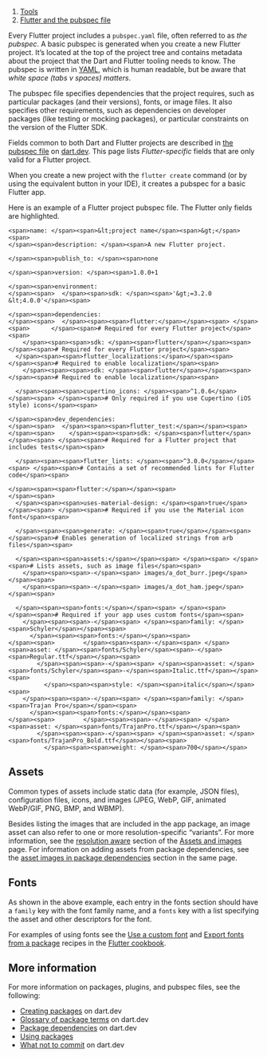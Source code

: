 1.  [Tools](https://docs.flutter.dev/tools)
2.  [Flutter and the pubspec file](https://docs.flutter.dev/tools/pubspec)

Every Flutter project includes a `pubspec.yaml` file, often referred to as _the pubspec_. A basic pubspec is generated when you create a new Flutter project. It’s located at the top of the project tree and contains metadata about the project that the Dart and Flutter tooling needs to know. The pubspec is written in [YAML](https://yaml.org/), which is human readable, but be aware that _white space (tabs v spaces) matters_.

The pubspec file specifies dependencies that the project requires, such as particular packages (and their versions), fonts, or image files. It also specifies other requirements, such as dependencies on developer packages (like testing or mocking packages), or particular constraints on the version of the Flutter SDK.

Fields common to both Dart and Flutter projects are described in [the pubspec file](https://dart.dev/tools/pub/pubspec) on [dart.dev](https://dart.dev/). This page lists _Flutter-specific_ fields that are only valid for a Flutter project.

When you create a new project with the `flutter create` command (or by using the equivalent button in your IDE), it creates a pubspec for a basic Flutter app.

Here is an example of a Flutter project pubspec file. The Flutter only fields are highlighted.

```
<span>name: </span><span>&lt;project name</span><span>&gt;</span><span>
</span><span>description: </span><span>A new Flutter project.

</span><span>publish_to: </span><span>none

</span><span>version: </span><span>1.0.0+1

</span><span>environment:
</span><span>  </span><span>sdk: </span><span>'&gt;=3.2.0 &lt;4.0.0'</span><span>

</span><span>dependencies:
</span><span>  </span><span><span>flutter:</span></span><span> </span><span>      </span><span># Required for every Flutter project</span><span>
    </span><span><span>sdk: </span><span>flutter</span></span><span> </span><span># Required for every Flutter project</span><span>
  </span><span><span>flutter_localizations:</span></span><span> </span><span># Required to enable localization</span><span>
    </span><span><span>sdk: </span><span>flutter</span></span><span>         </span><span># Required to enable localization</span><span>

  </span><span><span>cupertino_icons: </span><span>^1.0.6</span></span><span> </span><span># Only required if you use Cupertino (iOS style) icons</span><span>

</span><span>dev_dependencies:
</span><span>  </span><span><span>flutter_test:</span></span><span>
</span><span>    </span><span><span>sdk: </span><span>flutter</span></span><span> </span><span># Required for a Flutter project that includes tests</span><span>

  </span><span><span>flutter_lints: </span><span>^3.0.0</span></span><span> </span><span># Contains a set of recommended lints for Flutter code</span><span>

</span><span><span>flutter:</span></span><span>
</span><span>
  </span><span><span>uses-material-design: </span><span>true</span></span><span> </span><span># Required if you use the Material icon font</span><span>

  </span><span><span>generate: </span><span>true</span></span><span> </span><span># Enables generation of localized strings from arb files</span><span>

  </span><span><span>assets:</span></span><span> </span><span> </span><span># Lists assets, such as image files</span><span>
    </span><span><span>-</span><span> images/a_dot_burr.jpeg</span></span><span>
    </span><span><span>-</span><span> images/a_dot_ham.jpeg</span></span><span>

  </span><span><span>fonts:</span></span><span> </span><span>             </span><span># Required if your app uses custom fonts</span><span>
    </span><span><span>-</span><span> </span><span>family: </span><span>Schyler</span></span><span>
      </span><span><span>fonts:</span></span><span>
</span><span>        </span><span><span>-</span><span> </span><span>asset: </span><span>fonts/Schyler</span><span>-</span><span>Regular.ttf</span></span><span>
        </span><span><span>-</span><span> </span><span>asset: </span><span>fonts/Schyler</span><span>-</span><span>Italic.ttf</span></span><span>
          </span><span><span>style: </span><span>italic</span></span><span>
    </span><span><span>-</span><span> </span><span>family: </span><span>Trajan Pro</span></span><span>
      </span><span><span>fonts:</span></span><span>
</span><span>        </span><span><span>-</span><span> </span><span>asset: </span><span>fonts/TrajanPro.ttf</span></span><span>
        </span><span><span>-</span><span> </span><span>asset: </span><span>fonts/TrajanPro_Bold.ttf</span></span><span>
          </span><span><span>weight: </span><span>700</span></span>
```

## Assets

Common types of assets include static data (for example, JSON files), configuration files, icons, and images (JPEG, WebP, GIF, animated WebP/GIF, PNG, BMP, and WBMP).

Besides listing the images that are included in the app package, an image asset can also refer to one or more resolution-specific “variants”. For more information, see the [resolution aware](https://docs.flutter.dev/ui/assets/assets-and-images#resolution-aware) section of the [Assets and images](https://docs.flutter.dev/ui/assets/assets-and-images) page. For information on adding assets from package dependencies, see the [asset images in package dependencies](https://docs.flutter.dev/ui/assets/assets-and-images#from-packages) section in the same page.

## Fonts

As shown in the above example, each entry in the fonts section should have a `family` key with the font family name, and a `fonts` key with a list specifying the asset and other descriptors for the font.

For examples of using fonts see the [Use a custom font](https://docs.flutter.dev/cookbook/design/fonts) and [Export fonts from a package](https://docs.flutter.dev/cookbook/design/package-fonts) recipes in the [Flutter cookbook](https://docs.flutter.dev/cookbook).

## More information

For more information on packages, plugins, and pubspec files, see the following:

-   [Creating packages](https://dart.dev/guides/libraries/create-library-packages) on dart.dev
-   [Glossary of package terms](https://dart.dev/tools/pub/glossary) on dart.dev
-   [Package dependencies](https://dart.dev/tools/pub/dependencies) on dart.dev
-   [Using packages](https://docs.flutter.dev/packages-and-plugins/using-packages)
-   [What not to commit](https://dart.dev/guides/libraries/private-files#pubspeclock) on dart.dev